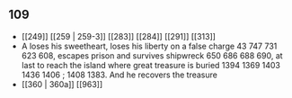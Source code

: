## 109
- [[249]] [[259 | 259-3]] [[283]] [[284]] [[291]] [[313]] 
- A loses his sweetheart, loses his liberty on a false charge 43 747 731 623 608, escapes prison and survives shipwreck 650 686 688 690, at last to reach the island where great treasure is buried 1394 1369 1403 1436 1406 ; 1408 1383. And he recovers the treasure
- [[360 | 360a]] [[963]] 

